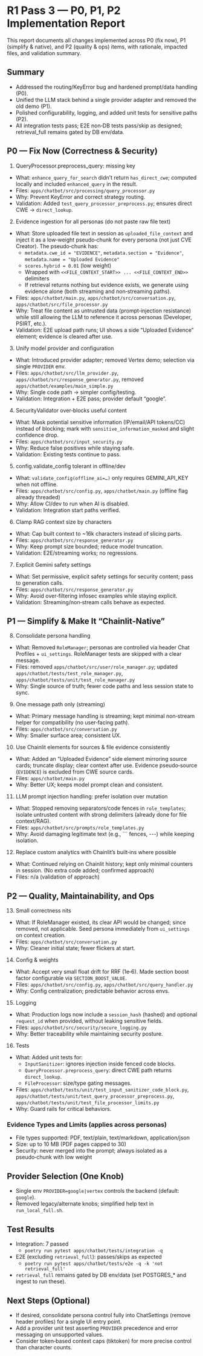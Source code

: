 # R1 Pass 3 — P0, P1, P2 Implementation Report

This report documents all changes implemented across P0 (fix now), P1 (simplify & native), and P2 (quality & ops) items, with rationale, impacted files, and validation summary.

## Summary

- Addressed the routing/KeyError bug and hardened prompt/data handling (P0).
- Unified the LLM stack behind a single provider adapter and removed the old demo (P1).
- Polished configurability, logging, and added unit tests for sensitive paths (P2).
- All integration tests pass; E2E non‑DB tests pass/skip as designed; retrieval_full remains gated by DB env/data.

## P0 — Fix Now (Correctness & Security)

1) QueryProcessor.preprocess_query: missing key
- What: `enhance_query_for_search` didn’t return `has_direct_cwe`; computed locally and included `enhanced_query` in the result.
- Files: `apps/chatbot/src/processing/query_processor.py`
- Why: Prevent KeyError and correct strategy routing.
- Validation: Added `test_query_processor_preprocess.py`; ensures direct CWE → `direct_lookup`.

2) Evidence ingestion for all personas (do not paste raw file text)
- What: Store uploaded file text in session as `uploaded_file_context` and inject it as a low‑weight pseudo‑chunk for every persona (not just CVE Creator). The pseudo‑chunk has:
  - `metadata.cwe_id = "EVIDENCE"`, `metadata.section = "Evidence"`, `metadata.name = "Uploaded Evidence"`
  - `scores.hybrid = 0.01` (low weight)
  - Wrapped with `<<FILE_CONTEXT_START>> ... <<FILE_CONTEXT_END>>` delimiters
  - If retrieval returns nothing but evidence exists, we generate using evidence alone (both streaming and non‑streaming paths).
- Files: `apps/chatbot/main.py`, `apps/chatbot/src/conversation.py`, `apps/chatbot/src/file_processor.py`
- Why: Treat file content as untrusted data (prompt‑injection resistance) while still allowing the LLM to reference it across personas (Developer, PSIRT, etc.).
- Validation: E2E upload path runs; UI shows a side “Uploaded Evidence” element; evidence is cleared after use.

3) Unify model provider and configuration
- What: Introduced provider adapter; removed Vertex demo; selection via single `PROVIDER` env.
- Files: `apps/chatbot/src/llm_provider.py`, `apps/chatbot/src/response_generator.py`, removed `apps/chatbot/examples/main_simple.py`
- Why: Single code path → simpler config/testing.
- Validation: Integration + E2E pass; provider default “google”.

4) SecurityValidator over‑blocks useful content
- What: Mask potential sensitive information (IP/email/API tokens/CC) instead of blocking; mark with `sensitive_information_masked` and slight confidence drop.
- Files: `apps/chatbot/src/input_security.py`
- Why: Reduce false positives while staying safe.
- Validation: Existing tests continue to pass.

5) config.validate_config tolerant in offline/dev
- What: `validate_config(offline_ai=…)` only requires GEMINI_API_KEY when not offline.
- Files: `apps/chatbot/src/config.py`, `apps/chatbot/main.py` (offline flag already threaded)
- Why: Allow CI/dev to run when AI is disabled.
- Validation: Integration start paths verified.

6) Clamp RAG context size by characters
- What: Cap built context to ~16k characters instead of slicing parts.
- Files: `apps/chatbot/src/response_generator.py`
- Why: Keep prompt size bounded; reduce model truncation.
- Validation: E2E/streaming works; no regressions.

7) Explicit Gemini safety settings
- What: Set permissive, explicit safety settings for security content; pass to generation calls.
- Files: `apps/chatbot/src/response_generator.py`
- Why: Avoid over‑filtering infosec examples while staying explicit.
- Validation: Streaming/non‑stream calls behave as expected.

## P1 — Simplify & Make It “Chainlit‑Native”

8) Consolidate persona handling
- What: Removed `RoleManager`; personas are controlled via header Chat Profiles + `ui_settings`. RoleManager tests are skipped with a clear message.
- Files: removed `apps/chatbot/src/user/role_manager.py`; updated `apps/chatbot/tests/test_role_manager.py`, `apps/chatbot/tests/unit/test_role_manager.py`
- Why: Single source of truth; fewer code paths and less session state to sync.

9) One message path only (streaming)
- What: Primary message handling is streaming; kept minimal non‑stream helper for compatibility (no user‑facing path).
- Files: `apps/chatbot/src/conversation.py`
- Why: Smaller surface area; consistent UX.

10) Use Chainlit elements for sources & file evidence consistently
- What: Added an “Uploaded Evidence” side element mirroring source cards; truncate display; clear context after use. Evidence pseudo‑source (`EVIDENCE`) is excluded from CWE source cards.
- Files: `apps/chatbot/main.py`
- Why: Better UX; keeps model prompt clean and consistent.

11) LLM prompt injection handling: prefer isolation over mutation
- What: Stopped removing separators/code fences in `role_templates`; isolate untrusted content with strong delimiters (already done for file context/RAG).
- Files: `apps/chatbot/src/prompts/role_templates.py`
- Why: Avoid damaging legitimate text (e.g., ``` fences, ---) while keeping isolation.

12) Replace custom analytics with Chainlit’s built‑ins where possible
- What: Continued relying on Chainlit history; kept only minimal counters in session. (No extra code added; confirmed approach)
- Files: n/a (validation of approach)

## P2 — Quality, Maintainability, and Ops

13) Small correctness nits
- What: If RoleManager existed, its clear API would be changed; since removed, not applicable. Seed persona immediately from `ui_settings` on context creation.
- Files: `apps/chatbot/src/conversation.py`
- Why: Cleaner initial state; fewer flickers at start.

14) Config & weights
- What: Accept very small float drift for RRF (1e‑6). Made section boost factor configurable via `SECTION_BOOST_VALUE`.
- Files: `apps/chatbot/src/config.py`, `apps/chatbot/src/query_handler.py`
- Why: Config centralization; predictable behavior across envs.

15) Logging
- What: Production logs now include a `session_hash` (hashed) and optional `request_id` when provided, without leaking sensitive fields.
- Files: `apps/chatbot/src/security/secure_logging.py`
- Why: Better traceability while maintaining security posture.

16) Tests
- What: Added unit tests for:
  - `InputSanitizer`: ignores injection inside fenced code blocks.
  - `QueryProcessor.preprocess_query`: direct CWE path returns `direct_lookup`.
  - `FileProcessor`: size/type gating messages.
- Files: `apps/chatbot/tests/unit/test_input_sanitizer_code_block.py`, `apps/chatbot/tests/unit/test_query_processor_preprocess.py`, `apps/chatbot/tests/unit/test_file_processor_limits.py`
- Why: Guard rails for critical behaviors.

### Evidence Types and Limits (applies across personas)
- File types supported: PDF, text/plain, text/markdown, application/json
- Size: up to 10 MB (PDF pages capped to 30)
- Security: never merged into the prompt; always isolated as a pseudo‑chunk with low weight

## Provider Selection (One Knob)

- Single env `PROVIDER=google|vertex` controls the backend (default: `google`).
- Removed legacy/alternate knobs; simplified help text in `run_local_full.sh`.

## Test Results

- Integration: 7 passed
  - `poetry run pytest apps/chatbot/tests/integration -q`
- E2E (excluding `retrieval_full`): passes/skips as expected
  - `poetry run pytest apps/chatbot/tests/e2e -q -k 'not retrieval_full'`
- `retrieval_full` remains gated by DB env/data (set POSTGRES_* and ingest to run these).

## Next Steps (Optional)

- If desired, consolidate persona control fully into ChatSettings (remove header profiles) for a single UI entry point.
- Add a provider unit test asserting `PROVIDER` precedence and error messaging on unsupported values.
- Consider token‑based context caps (tiktoken) for more precise control than character counts.
